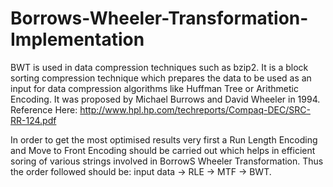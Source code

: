 # Borrows-Wheeler-Transformation-Implementation
BWT is used in data compression techniques such as bzip2. It is a block sorting compression technique which prepares the data to be used as an input for data compression algorithms like Huffman Tree or Arithmetic Encoding.
It was proposed by Michael Burrows and David Wheeler in 1994. 
Reference Here: http://www.hpl.hp.com/techreports/Compaq-DEC/SRC-RR-124.pdf

In order to get the most optimised results very first a Run Length Encoding and Move to Front Encoding should be carried out which helps in efficient soring of various strings involved in BorrowS Wheeler Transformation.
Thus the order followed should be:
input data -> RLE -> MTF -> BWT.
